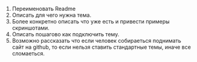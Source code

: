 1. Переименовать Readme
2. Описать для чего нужна тема.
3. Более конкретно описать что уже есть и привести примеры скриншотами.
4. Описать пошагово как подключить тему.
5. Возможно рассказать что если человек собираеться поднимать сайт на github, то если нельзя ставить стандартные темы, иначе все сломаеться.
